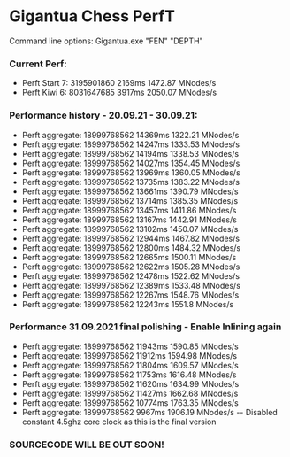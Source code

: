 # Gigantua Chess PerfT

Command line options:
Gigantua.exe "FEN" "DEPTH"

### Current Perf:
 - Perft Start 7: 3195901860 2169ms 1472.87 MNodes/s
 - Perft Kiwi 6: 8031647685 3917ms 2050.07 MNodes/s

### Performance history - 20.09.21 - 30.09.21:
 - Perft aggregate: 18999768562 14369ms 1322.21 MNodes/s
 - Perft aggregate: 18999768562 14247ms 1333.53 MNodes/s
 - Perft aggregate: 18999768562 14194ms 1338.53 MNodes/s
 - Perft aggregate: 18999768562 14027ms 1354.45 MNodes/s
 - Perft aggregate: 18999768562 13969ms 1360.05 MNodes/s
 - Perft aggregate: 18999768562 13735ms 1383.22 MNodes/s
 - Perft aggregate: 18999768562 13661ms 1390.79 MNodes/s
 - Perft aggregate: 18999768562 13714ms 1385.35 MNodes/s
 - Perft aggregate: 18999768562 13457ms 1411.86 MNodes/s
 - Perft aggregate: 18999768562 13167ms 1442.91 MNodes/s
 - Perft aggregate: 18999768562 13102ms 1450.07 MNodes/s
 - Perft aggregate: 18999768562 12944ms 1467.82 MNodes/s
 - Perft aggregate: 18999768562 12800ms 1484.32 MNodes/s
 - Perft aggregate: 18999768562 12665ms 1500.11 MNodes/s
 - Perft aggregate: 18999768562 12622ms 1505.28 MNodes/s
 - Perft aggregate: 18999768562 12478ms 1522.62 MNodes/s
 - Perft aggregate: 18999768562 12389ms 1533.48 MNodes/s
 - Perft aggregate: 18999768562 12267ms 1548.76 MNodes/s
 - Perft aggregate: 18999768562 12243ms 1551.8 MNodes/s

### Performance 31.09.2021 final polishing - Enable Inlining again
 - Perft aggregate: 18999768562 11943ms 1590.85 MNodes/s
 - Perft aggregate: 18999768562 11912ms 1594.98 MNodes/s
 - Perft aggregate: 18999768562 11804ms 1609.57 MNodes/s
 - Perft aggregate: 18999768562 11753ms 1616.48 MNodes/s
 - Perft aggregate: 18999768562 11620ms 1634.99 MNodes/s
 - Perft aggregate: 18999768562 11427ms 1662.68 MNodes/s
 - Perft aggregate: 18999768562 10774ms 1763.35 MNodes/s
 - Perft aggregate: 18999768562 9967ms 1906.19 MNodes/s -- Disabled constant 4.5ghz core clock as this is the final version

### SOURCECODE WILL BE OUT SOON!

<!--
### 
SOURCECODE WILL BE OUT SOON!
-->
